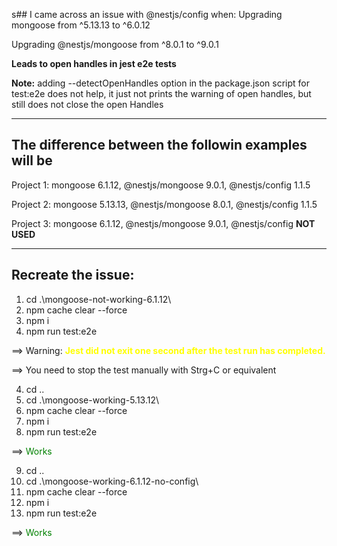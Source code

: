 s## I came across an issue with @nestjs/config when:
Upgrading mongoose from ^5.13.13 to ^6.0.12 

Upgrading @nestjs/mongoose from ^8.0.1 to ^9.0.1

**Leads to open handles in jest e2e tests**

**Note:** adding --detectOpenHandles option in the package.json script for test:e2e does not help, it just not prints the warning of open handles, but still does not close the open Handles

---
## The difference between the followin examples will be

Project 1: mongoose 6.1.12, @nestjs/mongoose 9.0.1, @nestjs/config 1.1.5

Project 2: mongoose 5.13.13, @nestjs/mongoose 8.0.1, @nestjs/config 1.1.5

Project 3: mongoose 6.1.12, @nestjs/mongoose 9.0.1, @nestjs/config **NOT USED**

---
## Recreate the issue:

01. cd .\mongoose-not-working-6.1.12\
02. npm cache clear --force
03. npm i
04. npm run test:e2e

==> Warning: <span style="color:yellow">**Jest did not exit one second after the test run has  completed.** </span>

==> You need to stop the test manually with Strg+C or equivalent

04. cd ..
05. cd .\mongoose-working-5.13.12\
06. npm cache clear --force
07. npm i
08. npm run test:e2e

==> <span style="color:green">Works</span>

09. cd ..
10. cd .\mongoose-working-6.1.12-no-config\
11. npm cache clear --force
12. npm i
13. npm run test:e2e

==> <span style="color:green">Works</span>